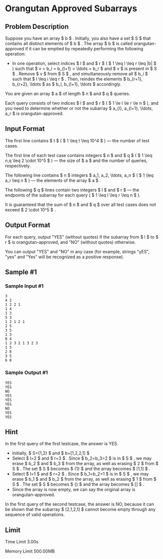 # Orangutan Approved Subarrays

## Problem Description

Suppose you have an array $ b $ . Initially, you also have a set $ S $ that contains all distinct elements of $ b $ . The array $ b $ is called orangutan-approved if it can be emptied by repeatedly performing the following operation:

- In one operation, select indices $ l $ and $ r $ ( $ 1 \leq l \leq r \leq |b| $ ) such that $ v = b_l = b_{l+1} = \ldots = b_r $ and $ v $ is present in $ S $ . Remove $ v $ from $ S $ , and simultaneously remove all $ b_i $ such that $ l \leq i \leq r $ . Then, reindex the elements $ b_{r+1}, b_{r+2}, \ldots $ as $ b_l, b_{l+1}, \ldots $ accordingly.

You are given an array $ a $ of length $ n $ and $ q $ queries.

Each query consists of two indices $ l $ and $ r $ ( $ 1 \le l \le r \le n $ ), and you need to determine whether or not the subarray $ a_{l}, a_{l+1}, \ldots, a_r $ is orangutan-approved.

## Input Format

The first line contains $ t $ ( $ 1 \leq t \leq 10^4 $ ) — the number of test cases.

The first line of each test case contains integers $ n $ and $ q $ ( $ 1 \leq n,q \leq 2 \cdot 10^5 $ ) — the size of $ a $ and the number of queries, respectively.

The following line contains $ n $ integers $ a_1, a_2, \ldots, a_n $ ( $ 1 \leq a_i \leq n $ ) — the elements of the array $ a $ .

The following $ q $ lines contain two integers $ l $ and $ r $ — the endpoints of the subarray for each query ( $ 1 \leq l \leq r \leq n $ ).

It is guaranteed that the sum of $ n $ and $ q $ over all test cases does not exceed $ 2 \cdot 10^5 $ .

## Output Format

For each query, output "YES" (without quotes) if the subarray from $ l $ to $ r $ is orangutan-approved, and "NO" (without quotes) otherwise.

You can output "YES" and "NO" in any case (for example, strings "yES", "yes" and "Yes" will be recognized as a positive response).

## Sample #1

### Sample Input #1

```
3
4 2
1 2 2 1
1 4
1 3
5 3
1 2 1 2 1
2 5
3 5
1 3
8 4
1 2 3 2 1 3 2 3
1 5
2 8
3 5
6 8
```

### Sample Output #1

```
YES
YES
NO
YES
YES
YES
NO
YES
YES
```

## Hint

In the first query of the first testcase, the answer is YES.

- Initially, $ S=\{1,2\} $ and $ b=[1,2,2,1] $
- Select $ l=2 $ and $ r=3 $ . Since $ b_2=b_3=2 $ is in $ S $ , we may erase $ b_2 $ and $ b_3 $ from the array, as well as erasing $ 2 $ from $ S $ . The set $ S $ becomes $ \{1\} $ and the array becomes $ [1,1] $ .
- Select $ l=1 $ and $ r=2 $ . Since $ b_1=b_2=1 $ is in $ S $ , we may erase $ b_1 $ and $ b_2 $ from the array, as well as erasing $ 1 $ from $ S $ . The set $ S $ becomes $ \{\} $ and the array becomes $ [] $ .
- Since the array is now empty, we can say the original array is orangutan-approved.

In the first query of the second testcase, the answer is NO, because it can be shown that the subarray $ [2,1,2,1] $ cannot become empty through any sequence of valid operations.

## Limit



Time Limit
3.00s

Memory Limit
500.00MB